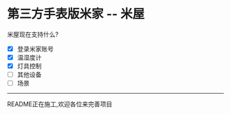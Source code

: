 # 第三方手表版米家 -- 米屋

米屋现在支持什么?

- [x] 登录米家账号
- [x] 温湿度计
- [x] 灯具控制
- [ ] 其他设备
- [ ] 场景

---

README正在施工,欢迎各位来完善项目